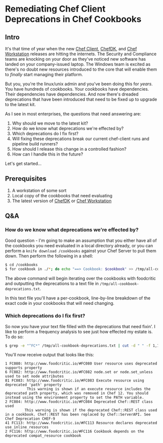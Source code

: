 # Remediating Chef Client Deprecations in Chef Cookbooks

## Intro

It's that time of year when the new [Chef Client](https://github.com/chef/chef), [ChefDK](https://github.com/chef/chef-dk), and [Chef Workstation](https://github.com/chef/chef-workstation) releases are hitting the internets. The Security and Compliance teams are knocking on your door as they've noticed new software has landed on your company-issued laptop. The Windows team is excited as there's no doubt new resources introduced to the core that will enable them to _finally_ start managing their platform.

But you, you're the linux/unix admin and you've been doing this for _years_. You have hundreds of cookbooks. Your cookbooks have dependencies. Their dependencies have dependencies. And now there's dreaded deprecations that have been introduced that need to be fixed up to upgrade to the latest kit.

As I see in most enterprises, the questions that need answering are:

1. Why should we move to the latest kit?
2. How do we know what deprecations we're effected by?
3. Which deprecations do I fix first?
4. Will fixing these deprecations break our current chef-client runs and pipeline build runners?
5. How should I release this change in a controlled fashion?
6. How can I handle this in the future?

Let's get started...

## Prerequisites

1. A workstation of some sort
2. Local copy of the cookbooks that need evaluating
3. The latest version of [ChefDK](https://downloads.chef.io/chefdk) or [Chef Workstation](https://downloads.chef.io/chef-workstation)

## Q&A
### How do we know what deprecations we're effected by?

Good question - I'm going to make an assumption that you either have all of the cookbooks you need evaluated in a local directory already, or you can perform a `knife download /cookbooks` against your Chef Server to pull them down. Then perform the following in a shell:

```bash
$ cd /cookbooks
$ for cookbook in ./*; do echo "==> Cookbook: $cookbook" >> /tmp/all-cookbook-deprecations.txt && chef exec foodcritic -t deprecated "$cookbook" >> /tmp/all-cookbook-deprecations.txt; done
```
The above command will begin iterating over the cookbooks with foodcritic and outputting the deprecations to a text file in `/tmp/all-cookbook-deprecations.txt`.

In this text file you'll have a per-cookbook, line-by-line breakdown of the exact code in your cookbooks that will need changing.

### Which deprecations do I fix first?

So now you have your text file filled with the deprecations that need fixin'. I like to perform a frequency analysis to see just how effected my estate is. To do so:

```bash
$ grep -e "^FC*" /tmp/all-cookbook-deprecations.txt | cut -d " " -f 1,1 | sort | uniq -c
```

You'll now receive output that looks like this:

```
1 FC080: http://www.foodcritic.io/#FC080 User resource uses deprecated supports property
6 FC082: http://www.foodcritic.io/#FC082 node.set or node.set_unless used to set node attributes
81 FC083: http://www.foodcritic.io/#FC083 Execute resource using deprecated 'path' property
          This warning is shown if an execute resource includes the deprecated path property, which was removed in Chef 12. You should instead using the environment property to set the PATH variable.
2 FC084: http://www.foodcritic.io/#FC084 Deprecated Chef::REST class used
         This warning is shown if the deprecated Chef::REST class used in a cookbook. Chef::REST has been replaced by Chef::ServerAPI. See Chef Deprecation CHEF-9
41 FC113: http://www.foodcritic.io/#FC113 Resource declares deprecated use_inline_resources
2 FC116: http://www.foodcritic.io/#FC116 Cookbook depends on the deprecated compat_resource cookbook
```